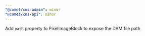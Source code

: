 ```yaml
---
"@comet/cms-admin": minor
"@comet/cms-api": minor
---
```


Add `path` property to PixelImageBlock to expose the DAM file path

